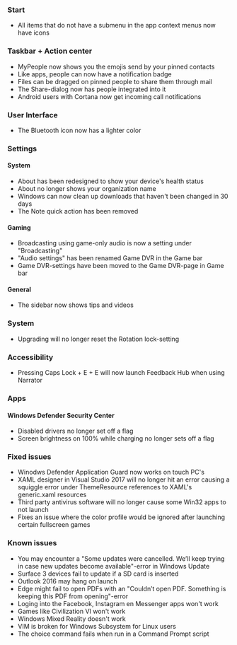 ### Start
- All items that do not have a submenu in the app context menus now have icons

### Taskbar + Action center
- MyPeople now shows you the emojis send by your pinned contacts
- Like apps, people can now have a notification badge
- Files can be dragged on pinned people to share them through mail
- The Share-dialog now has people integrated into it
- Android users with Cortana now get incoming call notifications

### User Interface
- The Bluetooth icon now has a lighter color

### Settings
#### System
- About has been redesigned to show your device's health status
- About no longer shows your organization name
- Windows can now clean up downloads that haven't been changed in 30 days
- The Note quick action has been removed

#### Gaming
- Broadcasting using game-only audio is now a setting under "Broadcasting"
- "Audio settings" has been renamed Game DVR in the Game bar
- Game DVR-settings have been moved to the Game DVR-page in Game bar

#### General
- The sidebar now shows tips and videos

### System
- Upgrading will no longer reset the Rotation lock-setting

### Accessibility
- Pressing Caps Lock + E + E will now launch Feedback Hub when using Narrator

### Apps
#### Windows Defender Security Center
- Disabled drivers no longer set off a flag
- Screen brightness on 100% while charging no longer sets off a flag

### Fixed issues
- Winodws Defender Application Guard now works on touch PC's
- XAML designer in Visual Studio 2017 will no longer hit an error causing a squiggle error under ThemeResource references to XAML's generic.xaml resources
- Third party antivirus software will no longer cause some Win32 apps to not launch
- Fixes an issue where the color profile would be ignored after launching certain fullscreen games

### Known issues
- You may encounter a "Some updates were cancelled. We’ll keep trying in case new updates become available"-error in Windows Update
- Surface 3 devices fail to update if a SD card is inserted
- Outlook 2016 may hang on launch
- Edge might fail to open PDFs with an "Couldn’t open PDF. Something is keeping this PDF from opening"-error
- Loging into the Facebook, Instagram en Messenger apps won't work
- Games like Civilization VI won't work
- Windows Mixed Reality doesn't work
- VIM is broken for Windows Subsystem for Linux users
- The choice command fails when run in a Command Prompt script